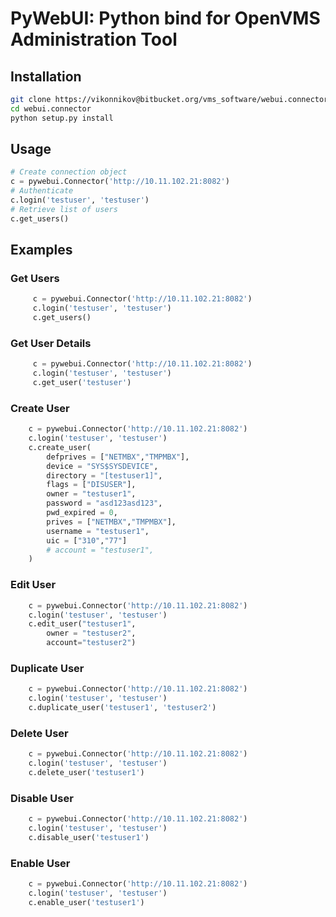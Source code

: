 # PyWebUI: Python bind for OpenVMS Administration Tool

## Installation

```bash
git clone https://vikonnikov@bitbucket.org/vms_software/webui.connector.git
cd webui.connector
python setup.py install
```

## Usage

```python
# Create connection object
c = pywebui.Connector('http://10.11.102.21:8082')
# Authenticate
c.login('testuser', 'testuser')
# Retrieve list of users
c.get_users()
```

## Examples

### Get Users

```python
     c = pywebui.Connector('http://10.11.102.21:8082')
     c.login('testuser', 'testuser')
     c.get_users()
```

### Get User Details

```python
     c = pywebui.Connector('http://10.11.102.21:8082')
     c.login('testuser', 'testuser')
     c.get_user('testuser')
```

### Create User

```python
    c = pywebui.Connector('http://10.11.102.21:8082')
    c.login('testuser', 'testuser')
    c.create_user(
        defprives = ["NETMBX","TMPMBX"],
        device = "SYS$SYSDEVICE",
        directory = "[testuser1]",
        flags = ["DISUSER"],
        owner = "testuser1",
        password = "asd123asd123",
        pwd_expired = 0,
        prives = ["NETMBX","TMPMBX"],
        username = "testuser1",
        uic = ["310","77"]
        # account = "testuser1",
    )
```

### Edit User

```python
    c = pywebui.Connector('http://10.11.102.21:8082')
    c.login('testuser', 'testuser')
    c.edit_user("testuser1",
        owner = "testuser2",
        account="testuser2")
```

### Duplicate User

```python
    c = pywebui.Connector('http://10.11.102.21:8082')
    c.login('testuser', 'testuser')
    c.duplicate_user('testuser1', 'testuser2')
```


### Delete User

```python
    c = pywebui.Connector('http://10.11.102.21:8082')
    c.login('testuser', 'testuser')
    c.delete_user('testuser1')
```

### Disable User

```python
    c = pywebui.Connector('http://10.11.102.21:8082')
    c.login('testuser', 'testuser')
    c.disable_user('testuser1')
```

### Enable User

```python
    c = pywebui.Connector('http://10.11.102.21:8082')
    c.login('testuser', 'testuser')
    c.enable_user('testuser1')
```